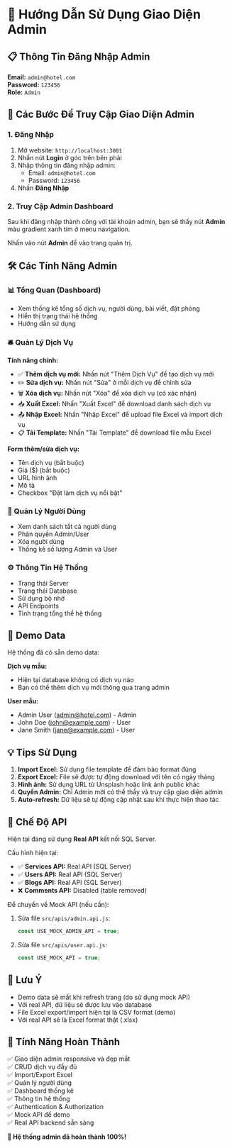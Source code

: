 # 🎯 Hướng Dẫn Sử Dụng Giao Diện Admin

## 📋 Thông Tin Đăng Nhập Admin

**Email:** `admin@hotel.com`  
**Password:** `123456`  
**Role:** `Admin`

## 🚀 Các Bước Để Truy Cập Giao Diện Admin

### 1. Đăng Nhập
1. Mở website: `http://localhost:3001`
2. Nhấn nút **Login** ở góc trên bên phải
3. Nhập thông tin đăng nhập admin:
   - Email: `admin@hotel.com`
   - Password: `123456`
4. Nhấn **Đăng Nhập**

### 2. Truy Cập Admin Dashboard
Sau khi đăng nhập thành công với tài khoản admin, bạn sẽ thấy nút **Admin** màu gradient xanh tím ở menu navigation.

Nhấn vào nút **Admin** để vào trang quản trị.

## 🛠️ Các Tính Năng Admin

### 📊 Tổng Quan (Dashboard)
- Xem thống kê tổng số dịch vụ, người dùng, bài viết, đặt phòng
- Hiển thị trạng thái hệ thống
- Hướng dẫn sử dụng

### 🛎️ Quản Lý Dịch Vụ
**Tính năng chính:**
- ✅ **Thêm dịch vụ mới:** Nhấn nút "Thêm Dịch Vụ" để tạo dịch vụ mới
- ✏️ **Sửa dịch vụ:** Nhấn nút "Sửa" ở mỗi dịch vụ để chỉnh sửa
- 🗑️ **Xóa dịch vụ:** Nhấn nút "Xóa" để xóa dịch vụ (có xác nhận)
- 📥 **Xuất Excel:** Nhấn "Xuất Excel" để download danh sách dịch vụ
- 📤 **Nhập Excel:** Nhấn "Nhập Excel" để upload file Excel và import dịch vụ
- 📋 **Tải Template:** Nhấn "Tải Template" để download file mẫu Excel

**Form thêm/sửa dịch vụ:**
- Tên dịch vụ (bắt buộc)
- Giá ($) (bắt buộc)
- URL hình ảnh
- Mô tả
- Checkbox "Đặt làm dịch vụ nổi bật"

### 👥 Quản Lý Người Dùng
- Xem danh sách tất cả người dùng
- Phân quyền Admin/User
- Xóa người dùng
- Thống kê số lượng Admin và User

### ⚙️ Thông Tin Hệ Thống
- Trạng thái Server
- Trạng thái Database
- Sử dụng bộ nhớ
- API Endpoints
- Tình trạng tổng thể hệ thống

## 🎨 Demo Data

Hệ thống đã có sẵn demo data:

**Dịch vụ mẫu:**
- Hiện tại database không có dịch vụ nào
- Bạn có thể thêm dịch vụ mới thông qua trang admin

**User mẫu:**
- Admin User (admin@hotel.com) - Admin
- John Doe (john@example.com) - User
- Jane Smith (jane@example.com) - User

## 💡 Tips Sử Dụng

1. **Import Excel:** Sử dụng file template để đảm bảo format đúng
2. **Export Excel:** File sẽ được tự động download với tên có ngày tháng
3. **Hình ảnh:** Sử dụng URL từ Unsplash hoặc link ảnh public khác
4. **Quyền Admin:** Chỉ Admin mới có thể thấy và truy cập giao diện admin
5. **Auto-refresh:** Dữ liệu sẽ tự động cập nhật sau khi thực hiện thao tác

## 🔧 Chế Độ API

Hiện tại đang sử dụng **Real API** kết nối SQL Server.

Cấu hình hiện tại:
- ✅ **Services API:** Real API (SQL Server)
- ✅ **Users API:** Real API (SQL Server) 
- ✅ **Blogs API:** Real API (SQL Server)
- ❌ **Comments API:** Disabled (table removed)

Để chuyển về Mock API (nếu cần):
1. Sửa file `src/apis/admin.api.js`:
   ```javascript
   const USE_MOCK_ADMIN_API = true;
   ```
2. Sửa file `src/apis/user.api.js`:
   ```javascript
   const USE_MOCK_API = true;
   ```

## 🚨 Lưu Ý

- Demo data sẽ mất khi refresh trang (do sử dụng mock API)
- Với real API, dữ liệu sẽ được lưu vào database
- File Excel export/import hiện tại là CSV format (demo)
- Với real API sẽ là Excel format thật (.xlsx)

## 🎉 Tính Năng Hoàn Thành

✅ Giao diện admin responsive và đẹp mắt  
✅ CRUD dịch vụ đầy đủ  
✅ Import/Export Excel  
✅ Quản lý người dùng  
✅ Dashboard thống kê  
✅ Thông tin hệ thống  
✅ Authentication & Authorization  
✅ Mock API để demo  
✅ Real API backend sẵn sàng  

**🚀 Hệ thống admin đã hoàn thành 100%!**
